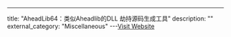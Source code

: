 ---
title: "AheadLib64：类似Aheadlib的DLL 劫持源码生成工具"
description: ""
external_category: "Miscellaneous"
---[Visit Website](https://github.com/w1nds/AheadLib64)

